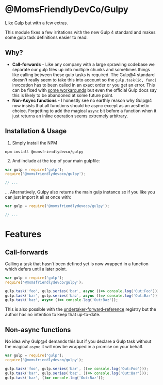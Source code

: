 @MomsFriendlyDevCo/Gulpy
========================
Like [Gulp](https://gulpjs.com) but with a few extras.

This module fixes a few irritations with the new Gulp 4 standard and makes some gulp task definitions easier to read.


Why?
----

* **Call-forwards** - Like any company with a large sprawling codebase we separate our gulp files up into multiple chunks and sometimes things like calling between these gulp tasks is required. The Gulp@4 standard doesn't really seem to take this into account so the `gulp.task(id, func)` invocation has to been called in an exact order or you get an error. This can be fixed with [some workarounds](https://github.com/gulpjs/undertaker-forward-reference) but even the official Gulp docs say this is likely to be abandoned at some future point.
* **Non-Async functions** - I honestly see no earthly reason why Gulp@4 now insists that all functions should be async except as an aesthetic choice. Forgetting to add the magical `async` bit before a function when it just returns an inline operation seems extremely arbitrary.


Installation & Usage
--------------------

1. Simply install the NPM

```
npm install @momsfriendlydevco/gulpy
```


2. And include at the top of your main gulpfile:

```javascript
var gulp = require('gulp');
require('@momsfriendlydevoco/gulpy');

// ...
```


... Alternatively, Gulpy also returns the main gulp instance so if you like you can just import it all at once with:

```javascript
var gulp = require('@momsfriendlydevoco/gulpy');

// ...
```


Features
========


Call-forwards
-------------
Calling a task that hasn't been defined yet is now wrapped in a function which defers until a later point.


```javascript
var gulp = require('gulp');
require('@momsfriendlydevco/gulpy');

gulp.task('foo', gulp.series('bar', async ()=> console.log('Out:Foo')));
gulp.task('bar', gulp.series('baz', async ()=> console.log('Out:Bar')));
gulp.task('baz', async ()=> console.log('Out:Baz'));
```

This is also possible with the [undertaker-forward-reference](https://github.com/gulpjs/undertaker-forward-reference) registry but the author has no intention to keep that up-to-date.


Non-async functions
-------------------
No idea why Gulp@4 demands this but if you declare a Gulp task without the magical `async` it will now be wrapped in a promise on your behalf.


```javascript
var gulp = require('gulp');
require('@momsfriendlydevco/gulpy');

gulp.task('foo', gulp.series('bar', ()=> console.log('Out:Foo')));
gulp.task('bar', gulp.series('baz', ()=> console.log('Out:Bar')));
gulp.task('baz', ()=> console.log('Out:Baz'));
```
